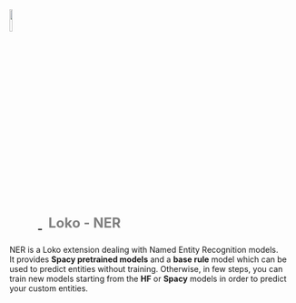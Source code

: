   

<p style="color:gray;font-size:24px;">
    <a href="https://loko-ai.com/" target="_blank">
        <img width="10%" 
        style="vertical-align: bottom;"
        src="https://user-images.githubusercontent.com/30443495/196493267-c328669c-10af-4670-bbfa-e3029e7fb874.png">
    </a>
        <b>&nbsp;&nbsp;Loko - NER</b>
    </p>

NER is a Loko extension dealing with Named Entity Recognition models.
<br>
It provides **Spacy pretrained models** and a **base rule** model which can be used to predict entities without 
training. Otherwise, in few steps, you can train new models starting from the **HF** or **Spacy** models in order to 
predict your custom entities.
